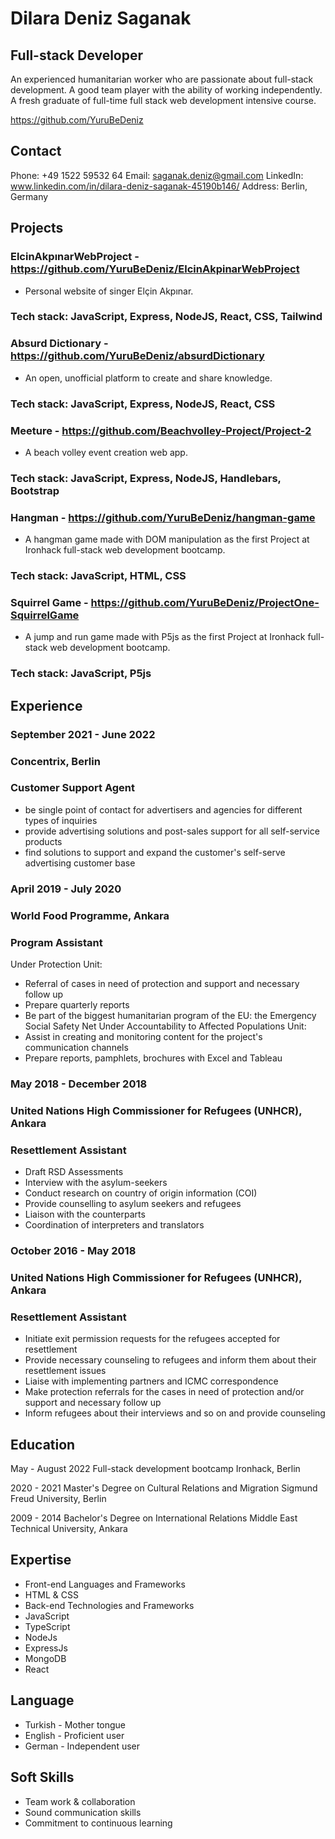 # Dilara Deniz Saganak 

## Full-stack Developer

An experienced humanitarian worker who are passionate about full-stack development.
A good team player with the ability of working independently.
A fresh graduate of full-time full stack web development intensive course.

https://github.com/YuruBeDeniz

## Contact
Phone: +49 1522 59532 64
Email: saganak.deniz@gmail.com
LinkedIn: www.linkedin.com/in/dilara-deniz-saganak-45190b146/
Address: Berlin, Germany

## Projects
### ElcinAkpınarWebProject - https://github.com/YuruBeDeniz/ElcinAkpinarWebProject
- Personal website of singer Elçin Akpınar.
### Tech stack: JavaScript, Express, NodeJS, React, CSS, Tailwind

### Absurd Dictionary - https://github.com/YuruBeDeniz/absurdDictionary
- An open, unofficial platform to create and share knowledge.
### Tech stack: JavaScript, Express, NodeJS, React, CSS

### Meeture - https://github.com/Beachvolley-Project/Project-2
- A beach volley event creation web app.
### Tech stack: JavaScript, Express, NodeJS, Handlebars, Bootstrap

### Hangman - https://github.com/YuruBeDeniz/hangman-game
- A hangman game made with DOM manipulation as the first Project at Ironhack full-stack 
web development bootcamp.
### Tech stack: JavaScript, HTML, CSS

### Squirrel Game - https://github.com/YuruBeDeniz/ProjectOne-SquirrelGame
-  A jump and run game made with P5js as the first Project at Ironhack full-stack 
web development bootcamp.
### Tech stack:  JavaScript, P5js

## Experience
### September 2021 - June 2022
### Concentrix, Berlin
### Customer Support Agent
- be single point of contact for advertisers and agencies for different types of inquiries
- provide advertising solutions and post-sales support for all self-service products
- find solutions to support and expand the customer's self-serve advertising customer base


### April 2019 - July 2020
### World Food Programme, Ankara
### Program Assistant
Under Protection Unit:
- Referral of cases in need of protection and support and necessary follow up
- Prepare quarterly reports
- Be part of the biggest humanitarian program of the EU: the Emergency Social Safety Net
Under Accountability to Affected Populations Unit:
- Assist in creating and monitoring content for the project's communication channels
- Prepare reports, pamphlets, brochures with Excel and Tableau


### May 2018 - December 2018
### United Nations High Commissioner for Refugees (UNHCR), Ankara
### Resettlement Assistant
- Draft RSD Assessments
- Interview with the asylum-seekers
- Conduct research on country of origin information (COI)
- Provide counselling to asylum seekers and refugees
- Liaison with the counterparts
- Coordination of interpreters and translators


### October 2016 - May 2018
### United Nations High Commissioner for Refugees (UNHCR), Ankara
### Resettlement Assistant
- Initiate exit permission requests for the refugees accepted for resettlement
- Provide necessary counseling to refugees and inform them about their resettlement issues
- Liaise with implementing partners and ICMC correspondence
- Make protection referrals for the cases in need of protection and/or support and necessary
follow up
- Inform refugees about their interviews and so on and provide counseling


## Education
May - August 2022
Full-stack development bootcamp
Ironhack, Berlin

2020 - 2021 
Master's Degree on Cultural Relations and Migration
Sigmund Freud University, Berlin

2009 - 2014 
Bachelor's Degree on International Relations
Middle East Technical University, Ankara


## Expertise
- Front-end Languages and Frameworks
- HTML & CSS
- Back-end Technologies and Frameworks
- JavaScript
- TypeScript
- NodeJs
- ExpressJs
- MongoDB
- React


## Language
- Turkish - Mother tongue
- English - Proficient user
- German - Independent user


## Soft Skills
- Team work & collaboration
- Sound communication skills
- Commitment to continuous learning


